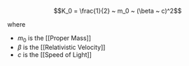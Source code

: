 
$$K_0 = \frac{1}{2} ~ m_0 ~ (\beta ~ c)^2$$

where
- $m_0$ is the [[Proper Mass]]
- $\beta$ is the [[Relativistic Velocity]]
- $c$ is the [[Speed of Light]]
